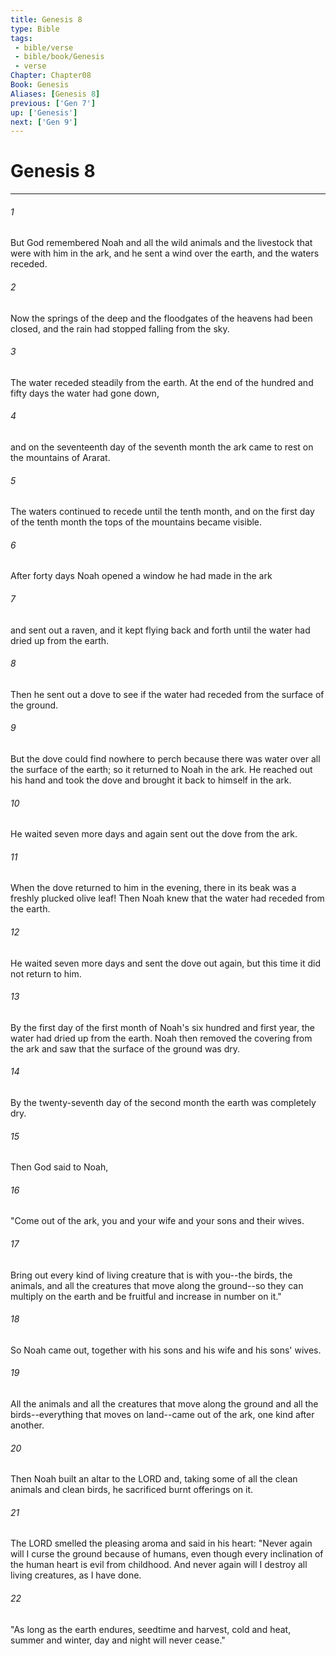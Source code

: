 ```yaml
---
title: Genesis 8
type: Bible
tags:
 - bible/verse
 - bible/book/Genesis
 - verse
Chapter: Chapter08
Book: Genesis
Aliases: [Genesis 8]
previous: ['Gen 7']
up: ['Genesis']
next: ['Gen 9']
---
```

# Genesis 8

***


###### 1 
But God remembered Noah and all the wild animals and the livestock that were with him in the ark, and he sent a wind over the earth, and the waters receded. 

###### 2 
Now the springs of the deep and the floodgates of the heavens had been closed, and the rain had stopped falling from the sky. 

###### 3 
The water receded steadily from the earth. At the end of the hundred and fifty days the water had gone down, 

###### 4 
and on the seventeenth day of the seventh month the ark came to rest on the mountains of Ararat. 

###### 5 
The waters continued to recede until the tenth month, and on the first day of the tenth month the tops of the mountains became visible. 

###### 6 
After forty days Noah opened a window he had made in the ark 

###### 7 
and sent out a raven, and it kept flying back and forth until the water had dried up from the earth. 

###### 8 
Then he sent out a dove to see if the water had receded from the surface of the ground. 

###### 9 
But the dove could find nowhere to perch because there was water over all the surface of the earth; so it returned to Noah in the ark. He reached out his hand and took the dove and brought it back to himself in the ark. 

###### 10 
He waited seven more days and again sent out the dove from the ark. 

###### 11 
When the dove returned to him in the evening, there in its beak was a freshly plucked olive leaf! Then Noah knew that the water had receded from the earth. 

###### 12 
He waited seven more days and sent the dove out again, but this time it did not return to him. 

###### 13 
By the first day of the first month of Noah's six hundred and first year, the water had dried up from the earth. Noah then removed the covering from the ark and saw that the surface of the ground was dry. 

###### 14 
By the twenty-seventh day of the second month the earth was completely dry. 

###### 15 
Then God said to Noah, 

###### 16 
"Come out of the ark, you and your wife and your sons and their wives. 

###### 17 
Bring out every kind of living creature that is with you--the birds, the animals, and all the creatures that move along the ground--so they can multiply on the earth and be fruitful and increase in number on it." 

###### 18 
So Noah came out, together with his sons and his wife and his sons' wives. 

###### 19 
All the animals and all the creatures that move along the ground and all the birds--everything that moves on land--came out of the ark, one kind after another. 

###### 20 
Then Noah built an altar to the LORD and, taking some of all the clean animals and clean birds, he sacrificed burnt offerings on it. 

###### 21 
The LORD smelled the pleasing aroma and said in his heart: "Never again will I curse the ground because of humans, even though every inclination of the human heart is evil from childhood. And never again will I destroy all living creatures, as I have done. 

###### 22 
"As long as the earth endures, seedtime and harvest, cold and heat, summer and winter, day and night will never cease." 
